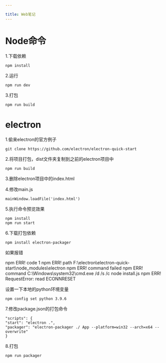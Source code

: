 ```yaml
---

title: Web笔记
---
```


# Node命令

1.下载依赖

```
npm install
```

2.运行

```
npm run dev
```

3.打包

```
npm run build
```



# electron

1.偷来electron的官方例子

```
git clone https://github.com/electron/electron-quick-start
```

2.将项目打包，dist文件夹复制到之前的electron项目中

```
npm run build
```

3.删除electron项目中的index.html

4.修改main.js

```
mainWindow.loadFile('index.html')
```

5.执行命令预览效果

```
npm install
npm run start
```

6.下载打包依赖

```
npm install electron-packager
```

如果报错

npm ERR! code 1
npm ERR! path F:\electron\electron-quick-start\node_modules\electron
npm ERR! command failed
npm ERR! command C:\Windows\system32\cmd.exe /d /s /c node install.js
npm ERR! RequestError: read ECONNRESET

设置一下本地的python环境变量

```
npm config set python 3.9.6
```

7.修改package.json的打包命令

```
"scripts": { 
"start": "electron .", 
"packager": "electron-packager ./ App --platform=win32 --arch=x64 --overwrite"
} 
```

8.打包

```
npm run packager
```

